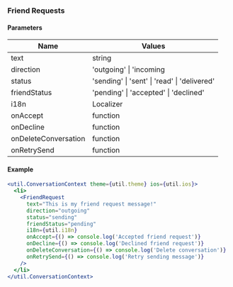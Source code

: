 ### Friend Requests

#### Parameters

| Name                 | Values                                       |
| -------------------- | -------------------------------------------- |
| text                 | string                                       |
| direction            | 'outgoing' \| 'incoming                      |
| status               | 'sending' \| 'sent' \| 'read' \| 'delivered' |
| friendStatus         | 'pending' \| 'accepted' \| 'declined'        |
| i18n                 | Localizer                                    |
| onAccept             | function                                     |
| onDecline            | function                                     |
| onDeleteConversation | function                                     |
| onRetrySend          | function                                     |

#### Example

```jsx
<util.ConversationContext theme={util.theme} ios={util.ios}>
  <li>
    <FriendRequest
      text="This is my friend request message!"
      direction="outgoing"
      status="sending"
      friendStatus="pending"
      i18n={util.i18n}
      onAccept={() => console.log('Accepted friend request')}
      onDecline={() => console.log('Declined friend request')}
      onDeleteConversation={() => console.log('Delete conversation')}
      onRetrySend={() => console.log('Retry sending message')}
    />
  </li>
</util.ConversationContext>
```

